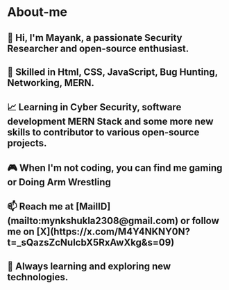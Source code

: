 # About-me
<h2>👋 Hi, I'm Mayank, a passionate Security Researcher and open-source enthusiast.</h2>
<h2>🔧 Skilled in Html, CSS, JavaScript, Bug Hunting, Networking, MERN.</h2>  
<h2>📈 Learning in Cyber Security, software development MERN Stack and some more new skills to contributor to various open-source projects.</h2>
<h2>🎮 When I'm not coding, you can find me gaming or Doing Arm Wrestling </h2>
<h2>📫 Reach me at [MailID](mailto:mynkshukla2308@gmail.com) or follow me on [X](https://x.com/M4Y4NKNY0N?t=_sQazsZcNulcbX5RxAwXkg&s=09)</h2>
<h2>🚀 Always learning and exploring new technologies.</h2>
